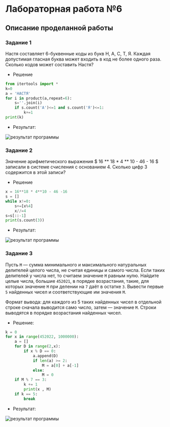 # Лабораторная работа №6
## Описание проделанной работы
### Задание 1
Настя составляет 6-буквенные коды из букв Н, А, С, Т, Я. Каждая допустимая гласная буква может входить в код не более одного раза. Сколько кодов может составить Настя?
* Решение
```python
from itertools import *
k=0
a = 'НАСТЯ'
for i in product(a,repeat=6):
    s=''.join(i)
    if s.count('А')<=1 and s.count('Я')<=1:
        k+=1
print(k)
```
* Результат:
<image src = 01.png alt="результат программы">

### Задание 2
Значение арифметического выражения $ 16 ** 18 * 4 ** 10 - 46 - 16 $ записали в системе счисления с основанием 4. Сколько цифр 3 содержится в этой записи?
* Решение
```python
x = 16**18 * 4**10 - 46 -16
s = []
while x!=0:
    s+=[x%4]
    x//=4
s=s[::-1]
print(s.count(3))
```
* Результат:
<image src = 01.png alt="результат программы">

### Задание 3
Пусть `M` — сумма минимального и максимального натуральных делителей целого числа, не считая единицы и самого числа. Если таких делителей у числа нет, то считаем значение `M` равным нулю. Найдите целые числа, большие `452021`, в порядке возрастания, такие, для которых значение `M` при делении на `7` даёт в остатке `3`. Вывести первые `5` найденных чисел и соответствующие им значения `M`.

Формат вывода: для каждого из 5 таких найденных чисел в отдельной строке сначала выводится само число, затем — значение `M`. Строки выводятся в порядке возрастания найденных чисел.
* Решение: 
```python
k = 0
for x in range(452022, 1000000):
    a = []
    for D in range(2,x):
        if x % D == 0:
            a.append(D)
            if len(a) >= 2:
                M = a[0] + a[-1]
            else:
                M = 0
    if M % 7 == 3:
        k += 1
        print(x , M)
    if k == 5:
        break
```
* Результат: 
<image src = 01.png alt="результат программы">